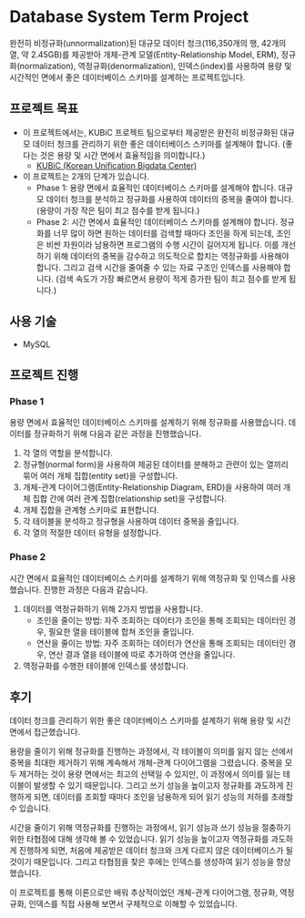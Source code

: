 # Database System Term Project
완전히 비정규화(unnormalization)된 대규모 데이터 청크(116,350개의 행, 42개의 열, 약 2.45GB)를 제공받아 개체-관계 모델(Entity-Relationship Model, ERM), 정규화(normalization), 역정규화(denormalization), 인덱스(index)를 사용하여 용량 및 시간적인 면에서 좋은 데이터베이스 스키마를 설계하는 프로젝트입니다.

## 프로젝트 목표
- 이 프로젝트에서는, KUBiC 프로젝트 팀으로부터 제공받은 완전히 비정규화된 대규모 데이터 청크를 관리하기 위한 좋은 데이터베이스 스키마를 설계해야 합니다. (좋다는 것은 용량 및 시간 면에서 효율적임을 의미합니다.)
  - <a href="https://kubic.handong.edu/" target="_blank">KUBiC (Korean Unification Bigdata Center)</a>
- 이 프로젝트는 2개의 단계가 있습니다.
  - Phase 1: 용량 면에서 효율적인 데이터베이스 스키마를 설계해야 합니다. 대규모 데이터 청크를 분석하고 정규화를 사용하여 데이터의 중복을 줄여야 합니다. (용량이 가장 작은 팀이 최고 점수를 받게 됩니다.)
  - Phase 2: 시간 면에서 효율적인 데이터베이스 스키마를 설계해야 합니다. 정규화를 너무 많이 하면 원하는 데이터를 검색할 때마다 조인을 하게 되는데, 조인은 비싼 자원이라 남용하면 프로그램의 수행 시간이 길어지게 됩니다. 이를 개선하기 위해 데이터의 중복을 감수하고 의도적으로 합치는 역정규화를 사용해야 합니다. 그리고 검색 시간을 줄여줄 수 있는 자료 구조인 인덱스를 사용해야 합니다. (검색 속도가 가장 빠르면서 용량이 적게 증가한 팀이 최고 점수를 받게 됩니다.)

## 사용 기술
- MySQL

## 프로젝트 진행
### Phase 1
용량 면에서 효율적인 데이터베이스 스키마를 설계하기 위해 정규화를 사용했습니다. 데이터를 정규화하기 위해 다음과 같은 과정을 진행했습니다.

1. 각 열의 역할을 분석합니다.
2. 정규형(normal form)을 사용하여 제공된 데이터를 분해하고 관련이 있는 열끼리 묶어 여러 개체 집합(entity set)을 구성합니다.
3. 개체-관계 다이어그램(Entity-Relationship Diagram, ERD)을 사용하여 여러 개체 집합 간에 여러 관계 집합(relationship set)을 구성합니다.
4. 개체 집합을 관계형 스키마로 표현합니다.
5. 각 테이블을 분석하고 정규형을 사용하여 데이터 중복을 줄입니다.
6. 각 열의 적절한 데이터 유형을 설정합니다.

### Phase 2
시간 면에서 효율적인 데이터베이스 스키마를 설계하기 위해 역정규화 및 인덱스를 사용했습니다. 진행한 과정은 다음과 같습니다.

1. 데이터를 역정규화하기 위해 2가지 방법을 사용합니다.
   - 조인을 줄이는 방법: 자주 조회하는 데이터가 조인을 통해 조회되는 데이터인 경우, 필요한 열을 테이블에 합쳐 조인을 줄입니다.
   - 연산을 줄이는 방법: 자주 조회하는 데이터가 연산을 통해 조회되는 데이터인 경우, 연산 결과 열을 테이블에 따로 추가하여 연산을 줄입니다.
2. 역정규화를 수행한 테이블에 인덱스를 생성합니다.

## 후기
데이터 청크를 관리하기 위한 좋은 데이터베이스 스키마를 설계하기 위해 용량 및 시간 면에서 접근했습니다.

용량을 줄이기 위해 정규화를 진행하는 과정에서, 각 테이블이 의미를 잃지 않는 선에서 중복을 최대한 제거하기 위해 계속해서 개체-관계 다이어그램을 그렸습니다. 중복을 모두 제거하는 것이 용량 면에서는 최고의 선택일 수 있지만, 이 과정에서 의미를 잃는 테이블이 발생할 수 있기 때문입니다. 그리고 쓰기 성능을 높이고자 정규화를 과도하게 진행하게 되면, 데이터를 조회할 때마다 조인을 남용하게 되어 읽기 성능의 저하를 초래할 수 있습니다.

시간을 줄이기 위해 역정규화를 진행하는 과정에서, 읽기 성능과 쓰기 성능을 절충하기 위한 타협점에 대해 생각해 볼 수 있었습니다. 읽기 성능을 높이고자 역정규화를 과도하게 진행하게 되면, 처음에 제공받은 데이터 청크와 크게 다르지 않은 데이터베이스가 될 것이기 때문입니다. 그리고 타협점을 찾은 후에는 인덱스를 생성하여 읽기 성능을 향상했습니다.

이 프로젝트를 통해 이론으로만 배워 추상적이었던 개체-관계 다이어그램, 정규화, 역정규화, 인덱스를 직접 사용해 보면서 구체적으로 이해할 수 있었습니다.
